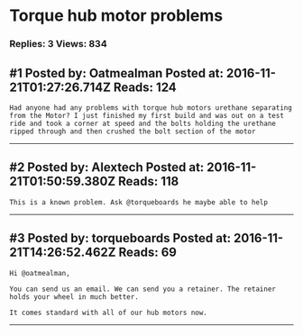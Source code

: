 # Torque hub motor problems

### Replies: 3 Views: 834

## \#1 Posted by: Oatmealman Posted at: 2016-11-21T01:27:26.714Z Reads: 124

```
Had anyone had any problems with torque hub motors urethane separating from the Motor? I just finished my first build and was out on a test ride and took a corner at speed and the bolts holding the urethane ripped through and then crushed the bolt section of the motor
```

---
## \#2 Posted by: Alextech Posted at: 2016-11-21T01:50:59.380Z Reads: 118

```
This is a known problem. Ask @torqueboards he maybe able to help
```

---
## \#3 Posted by: torqueboards Posted at: 2016-11-21T14:26:52.462Z Reads: 69

```
Hi @oatmealman,

You can send us an email. We can send you a retainer. The retainer holds your wheel in much better.

It comes standard with all of our hub motors now.
```

---
